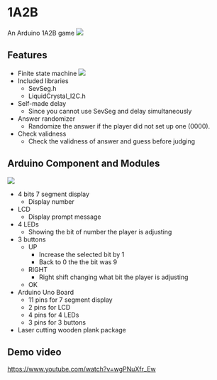 # 1A2B
An Arduino 1A2B game
![](https://imgur.com/7g1f51o.jpg)
## Features
- Finite state machine
![](https://imgur.com/viqQYOf.jpg)
- Included libraries
    - SevSeg.h
    - LiquidCrystal_I2C.h
- Self-made delay
    - Since you cannot use SevSeg and delay simultaneously
- Answer randomizer
    - Randomize the answer if the player did not set up one (0000).
- Check validness
    - Check the validness of answer and guess before judging
## Arduino Component and Modules
![](https://imgur.com/ShWuC1Y.jpg)
- 4 bits 7 segment display
    - Display number
- LCD
    - Display prompt message
- 4 LEDs
    - Showing the bit of number the player is adjusting
- 3 buttons
    - UP
        - Increase the selected bit by 1
        - Back to 0 the the bit was 9
    - RIGHT
        - Right shift changing what bit the player is adjusting
    - OK
- Arduino Uno Board
    - 11 pins for 7 segment display
    - 2 pins for LCD
    - 4 pins for 4 LEDs
    - 3 pins for 3 buttons
- Laser cutting wooden plank package
## Demo video
https://www.youtube.com/watch?v=wgPNuXfr_Ew